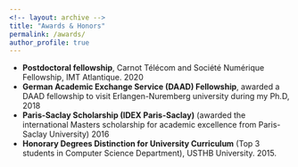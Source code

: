 ```yaml
---
<!-- layout: archive -->
title: "Awards & Honors"
permalink: /awards/
author_profile: true
---
```


* **Postdoctoral fellowship**, Carnot Télécom and Société Numérique Fellowship, IMT Atlantique. 2020
* **German Academic Exchange Service (DAAD) Fellowship**, awarded a DAAD fellowship to visit Erlangen-Nuremberg university during my  Ph.D, 2018
* **Paris-Saclay Scholarship (IDEX Paris-Saclay)** (awarded the international Masters scholarship for academic excellence from Paris-Saclay University) 2016
* **Honorary Degrees Distinction for University Curriculum** (Top 3 students in Computer Science Department), USTHB University. 2015.

